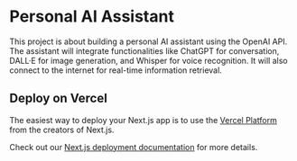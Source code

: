 # Personal AI Assistant

This project is about building a personal AI assistant using the OpenAI API. The assistant will integrate functionalities like ChatGPT for conversation, DALL·E for image generation, and Whisper for voice recognition. It will also connect to the internet for real-time information retrieval.

## Deploy on Vercel

The easiest way to deploy your Next.js app is to use the [Vercel Platform](https://vercel.com/new?utm_medium=default-template&filter=next.js&utm_source=create-next-app&utm_campaign=create-next-app-readme) from the creators of Next.js.

Check out our [Next.js deployment documentation](https://nextjs.org/docs/app/building-your-application/deploying) for more details.
